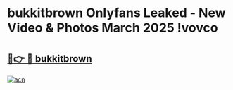 # bukkitbrown Onlyfans Leaked - New Video & Photos March 2025 !vovco

# <h2><a href="https://twj1dz.iuczelnia.edu.pl?title=bukkitbrown&ref=vovco">🔗👉 🔴 bukkitbrown</a></h2>

[![acn](https://github.com/user-attachments/assets/0f9c940e-d8b0-45ae-aac7-cd30a18b3e1c)](https://twj1dz.iuczelnia.edu.pl?title=bukkitbrown&ref=vovco)

